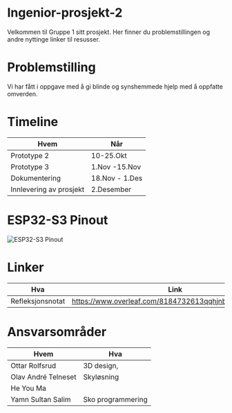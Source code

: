 # Ingenior-prosjekt-2

Velkommen til Gruppe 1 sitt prosjekt. Her finner du problemstillingen og andre nyttinge linker til resusser.


# Problemstilling

Vi har fått i oppgave med å gi blinde og synshemmede hjelp med å oppfatte omverden.


# Timeline
|Hvem|Når|
|-|-|
|Prototype 2|10-25.Okt|
|Prototype 3|1.Nov -15.Nov|
|Dokumentering|18.Nov - 1.Des|
|Innlevering av prosjekt|2.Desember|


# ESP32-S3 Pinout
![ESP32-S3 Pinout](https://github.com/user-attachments/assets/7db39b09-4f8b-443e-8ea6-9a8887fe6f32)


# Linker
|Hva|Link|
|-|-|
|Refleksjonsnotat|https://www.overleaf.com/8184732613qqhjnbhqkdpr#14f5d7|


# Ansvarsområder
|Hvem|Hva|
|-|-|
|Ottar Rolfsrud|3D design,|
|Olav André Telneset|Skyløsning|
|He You Ma|           |
|Yamn Sultan Salim|Sko programmering|
